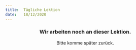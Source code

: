 ```yaml
---
title:  Tägliche Lektion
date:   18/12/2020
---
```


### <center>Wir arbeiten noch an dieser Lektion.</center>
<center>Bitte komme später zurück.</center>
